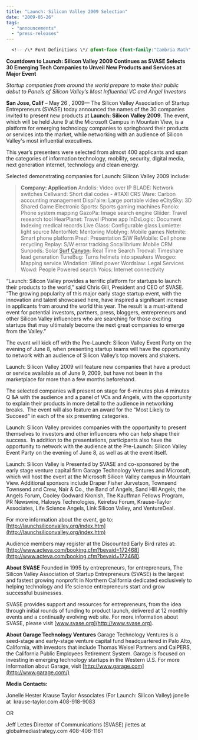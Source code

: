 ```yaml
---
title: "Launch: Silicon Valley 2009 Selection"
date: "2009-05-26"
tags: 
  - "announcements"
  - "press-releases"
---
```

```css
  <!-- /\* Font Definitions \*/ @font-face {font-family:"Cambria Math"; panose-1:2 4 5 3 5 4 6 3 2 4; mso-font-charset:0; mso-generic-font-family:roman; mso-font-pitch:variable; mso-font-signature:-1610611985 1107304683 0 0 159 0;} @font-face {font-family:Calibri; panose-1:2 15 5 2 2 2 4 3 2 4; mso-font-charset:0; mso-generic-font-family:swiss; mso-font-pitch:variable; mso-font-signature:-1610611985 1073750139 0 0 159 0;} @font-face {font-family:"Trebuchet MS"; panose-1:2 11 6 3 2 2 2 2 2 4; mso-font-charset:0; mso-generic-font-family:swiss; mso-font-pitch:variable; mso-font-signature:647 0 0 0 159 0;} /\* Style Definitions \*/ p.MsoNormal, li.MsoNormal, div.MsoNormal {mso-style-unhide:no; mso-style-qformat:yes; mso-style-parent:""; margin:0in; margin-bottom:.0001pt; mso-pagination:widow-orphan; font-size:10.0pt; font-family:"Trebuchet MS","sans-serif"; mso-fareast-font-family:Calibri; mso-bidi-font-family:"Times New Roman";} .MsoChpDefault {mso-style-type:export-only; mso-default-props:yes; font-size:10.0pt; mso-ansi-font-size:10.0pt; mso-bidi-font-size:10.0pt; mso-ascii-font-family:"Trebuchet MS"; mso-fareast-font-family:Calibri; mso-hansi-font-family:"Trebuchet MS";} @page Section1 {size:8.5in 11.0in; margin:1.0in 1.0in 1.0in 1.0in; mso-header-margin:.5in; mso-footer-margin:.5in; mso-paper-source:0;} div.Section1 {page:Section1;} --> ![Launch: Silicon Valley 2009](images/lsv-logo.jpg "Launch: Silicon Valley 2009")We're thrilled to announce that we've been selected to present at SVASE Launch: Silicon Valley 2009. Together with [Search Cloudlet](http://www.getcloudlet.com), we'll be introducing an exciting new joint product. Here is the SVASE Launch: Silicon Valley [press release](http://finance.yahoo.com/news/Countdown-to-Launch-Silicon-bw-15346051.html):
```

**Countdown to Launch: Silicon Valley 2009 Continues as SVASE Selects 30 Emerging Tech Companies to Unveil New Products and Services at Major Event**

_Startup companies from around the world prepare to make their public debut to Panels of Silicon Valley’s Most Influential VC and Angel Investors_

**San Jose, Calif** – May 26 , 2009— The Silicon Valley Association of Startup Entrepreneurs (SVASE) today announced the names of the 30 companies invited to present new products at **Launch: Silicon Valley 2009**. The event, which will be held June 9 at the Microsoft Campus in Mountain View, is a platform for emerging technology companies to springboard their products or services into the market, while networking with an audience of Silicon Valley's most influential executives.

This year’s presenters were selected from almost 400 applicants and span the categories of information technology, mobility, security, digital media, next generation internet, technology and clean energy.

Selected demonstrating companies for Launch: Silicon Valley 2009 include:

> **Company: Application** Andolis: Video over IP BLADE: Network switches Cellwand: Short dial codes - #TAXI CRS Ware: Carbon accounting management Displ'aire: Large portable video eCitySky: 3D Shared Game Electronic Sports: Sports gaming machines Fonolo: Phone system mapping GazoPa: Image search engine Gliider: Travel research tool HearPlanet: Travel iPhone app InDxLogic: Document Indexing medical records Live Glass: Configurable glass Lumiette: light source MentorNet: Mentoring Moblyng: Mobile games Netmite: Smart phone platform Prezi: Presentation S/W ReMobile: Cell phone recycling Replay: S/W error tracking Socailibrium: Mobile CRM Sunpods: Solar [Surf Canyon](http://www.surfcanyon.com): Real Time Search Trooval: Timeshare lead generation TuneBug: Turns helmets into speakers Weogeo: Mapping service Windation: Wind power Wordslaw: Legal Services Wowd: People Powered search Yoics: Internet connectivity

“Launch: Silicon Valley provides a terrific platform for startups to launch their products to the world,” said Chris Gill, President and CEO of SVASE.  “The growing popularity of this major early stage startup event, with the innovation and talent showcased here, have inspired a significant increase in applicants from around the world this year. The result is a must-attend event for potential investors, partners, press, bloggers, entrepreneurs and other Silicon Valley influencers who are searching for those exciting startups that may ultimately become the next great companies to emerge from the Valley.”

The event will kick off with the Pre-Launch: Silicon Valley Event Party on the evening of June 8, when presenting startup teams will have the opportunity to network with an audience of Silicon Valley’s top movers and shakers.

Launch: Silicon Valley 2009 will feature new companies that have a product or service available as of June 9, 2009, but have not been in the marketplace for more than a few months beforehand.

The selected companies will present on stage for 6-minutes plus 4 minutes Q &A with the audience and a panel of VCs and Angels, with the opportunity to explain their products in more detail to the audience in networking breaks.  The event will also feature an award for the “Most Likely to Succeed” in each of the six presenting categories.

Launch: Silicon Valley provides companies with the opportunity to present themselves to investors and other influencers who can help shape their success.  In addition to the presentations, participants also have the opportunity to network with the audience at the Pre-Launch: Silicon Valley Event Party on the evening of June 8, as well as at the event itself.

Launch: Silicon Valley is Presented by SVASE and co-sponsored by the early stage venture capital firm Garage Technology Ventures and Microsoft, which will host the event at the Microsoft Silicon Valley campus in Mountain View. Additional sponsors include Draper Fisher Jurvetson, Townsend Townsend and Crew, Nair & Co., the Band of Angels, Sand Hill Angels, the Angels Forum, Cooley Godward Kronish, The Kauffman Fellows Program, PR Newswire, Halosys Technologies, Keiretsu Forum, Krause-Taylor Associates, Life Science Angels, Link Silicon Valley, and VentureDeal.

For more information about the event, go to: [http://launchsiliconvalley.org/index.htm](http://launchsiliconvalley.org/index.htm)

Audience members may register at the Discounted Early Bird rates at: [http://www.acteva.com/booking.cfm?bevaid=172468](http://www.acteva.com/booking.cfm?bevaid=172468).

**About SVASE** Founded in 1995 by entrepreneurs, for entrepreneurs, The Silicon Valley Association of Startup Entrepreneurs (SVASE) is the largest and fastest growing nonprofit in Northern California dedicated exclusively to helping technology and life science entrepreneurs start and grow successful businesses.

SVASE provides support and resources for entrepreneurs, from the idea through initial rounds of funding to product launch, delivered at 12 monthly events and a continually evolving web site. For more information about SVASE, please visit [www.svase.org](http://www.svase.org).

**About Garage Technology Ventures** Garage Technology Ventures is a seed-stage and early-stage venture capital fund headquartered in Palo Alto, California, with investors that include Thomas Weisel Partners and CalPERS, the California Public Employees Retirement System. Garage is focused on investing in emerging technology startups in the Western U.S. For more information about Garage, visit [http://www.garage.com](http://www.garage.com/)

**Media Contacts:**

Jonelle Hester Krause Taylor Associates (For Launch: Silicon Valley) jonelle at  krause-taylor.com 408-918-9083

OR

Jeff Lettes Director of Communications (SVASE) jlettes at globalmediastrategy.com 408-406-1161
